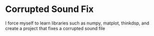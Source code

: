 # Corrupted Sound Fix
 I force myself to learn libraries such as numpy, matplot, thinkdsp, and create a project that fixes a corrupted sound file
